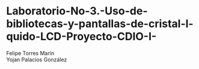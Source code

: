 # Laboratorio-No-3.-Uso-de-bibliotecas-y-pantallas-de-cristal-l-quido-LCD-Proyecto-CDIO-I-
Felipe Torres Marín<br>
Yojan Palacios González
